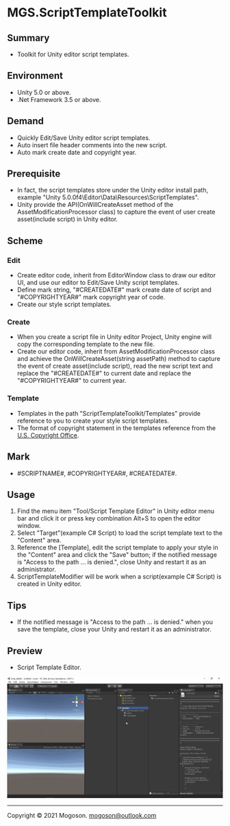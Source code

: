 ﻿# MGS.ScriptTemplateToolkit

## Summary
- Toolkit for Unity editor script templates. 

## Environment

- Unity 5.0 or above.
- .Net Framework 3.5 or above.

## Demand
- Quickly Edit/Save Unity editor script templates.
- Auto insert file header comments into the new script.
- Auto mark create date and copyright year.

## Prerequisite
- In fact, the script templates store under the Unity editor install path,
  example "Unity 5.0.0f4\Editor\Data\Resources\ScriptTemplates".
- Unity provide the API(OnWillCreateAsset method of the AssetModificationProcessor class)
  to capture the event of user create asset(include script) in Unity editor.

## Scheme
### Edit
- Create editor code, inherit from EditorWindow class to draw our editor UI,
  and use our editor to Edit/Save Unity script templates.
- Define mark string, "#CREATEDATE#" mark create date of script and "#COPYRIGHTYEAR#"
  mark copyright year of code.
- Create our style script templates.

### Create
- When you create a script file in Unity editor Project, Unity engine will copy the
  corresponding template to the new file.
- Create our editor code, inherit from AssetModificationProcessor class and achieve
  the OnWillCreateAsset(string assetPath) method to capture the event of create
  asset(include script), read the new script text and replace the "#CREATEDATE#" to current
  date and replace the "#COPYRIGHTYEAR#" to current year.

### Template
- Templates in the path "ScriptTemplateToolkit/Templates" provide reference to you to create
  your style script templates.
- The format of copyright statement in the templates reference from the [U.S. Copyright Office](https://www.copyright.gov/).

## Mark

- #SCRIPTNAME#, #COPYRIGHTYEAR#, #CREATEDATE#.

## Usage
1. Find the menu item "Tool/Script Template Editor" in Unity editor menu bar and click it or press key combination Alt+S to open the editor window.
1. Select "Target"(example C# Script) to load the script template text to the "Content" area.
1. Reference the [Template], edit the script template to apply your style in the "Content" area and click the "Save" button; if the notified message is "Access to the path ... is denied.", close Unity and restart it as an administrator.
1. ScriptTemplateModifier will be work when a script(example C# Script) is created in Unity editor.

## Tips

- If the notified message is "Access to the path ... is denied." when you save the template,
  close your Unity and restart it as an administrator.

## Preview
- Script Template Editor.

![Script Template Editor](./Attachment/images/ScriptTemplateEditor.gif)

------
Copyright © 2021 Mogoson.	mogoson@outlook.com